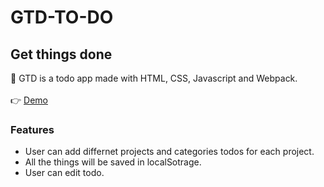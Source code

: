 # GTD-TO-DO

## Get things done
📝 GTD is a todo app made with HTML, CSS, Javascript and Webpack.
<br>
<br>
👉 [Demo](https://rajat4984.github.io/GTD-TO-DO/)

### Features
- User can add differnet projects and categories todos for each project.
- All the things will be saved in localSotrage.
- User can edit todo.
